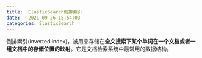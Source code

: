 ```yaml
---
title:  ElasticSearch倒排索引
date:   2021-09-26 15:54:03
categories: ElasticSearch
---
```


倒排索引(inverted index)，被用来存储在**全文搜索下某个单词在一个文档或者一组文档中的存储位置的映射**。它是文档检索系统中最常用的数据结构。
